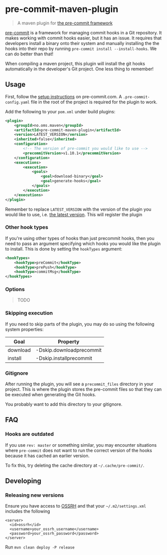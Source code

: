 # pre-commit-maven-plugin

> A maven plugin for [the pre-commit framework][precommit]

[pre-commit][precommit] is a framework for managing commit hooks in a
Git repository. It makes working with commit hooks easier, but it has an
issue. It requires that developers install a binary onto their system
and manually installing the the hooks into their repo by running
`pre-commit install --install-hooks`. We can do better than that!

When compiling a maven project, this plugin will install the git hooks
automatically in the developer's Git project. One less thing to
remember!

## Usage

First, follow the [setup instructions][setup] on pre-commit.com. A
`.pre-commit-config.yaml` file in the root of the project is required
for the plugin to work.

Add the following to your `pom.xml` under build plugins:

```xml
<plugin>
    <groupId>no.oms.maven</groupId>
    <artifactId>pre-commit-maven-plugin</artifactId>
    <version>LATEST_VERSION</version>
    <inherited>false</inherited>
    <configuration>
        <!-- The version of pre-commit you would like to use -->
        <precommitVersion>v1.10.1</precommitVersion>
    </configuration>
    <executions>
        <execution>
            <goals>
                <goal>download-binary</goal>
                <goal>generate-hooks</goal>
            </goals>
        </execution>
    </executions>
</plugin>
```

Remember to replace `LATEST_VERSION` with the version of the plugin you
would like to use, i.e. [the latest version][releases]. This will
register the plugin

### Other hook types

If you're using other types of hooks than just precommit hooks, then you need to
pass an argument specifying which hooks you would like the plugin to install.
This is done by setting the `hookTypes` argument:

```xml
<hookTypes>
    <hookType>preCommit</hookType>
    <hookType>prePush</hookType>
    <hookType>commitMsg</hookType>
</hookTypes>
```

### Options

> TODO

### Skipping execution

If you need to skip parts of the plugin, you may do so using the
following system properties:

|Goal    |Property                  |
|--------|--------------------------|
|download| -Dskip.downloadprecommit |
|install | -Dskip.installprecommit  |

### Gitignore

After running the plugin, you will see a `precommit_files` directory in
your project. This is where the plugin stores the pre-commit files so
that they can be executed when generating the Git hooks.

You probably want to add this directory to your gitignore.

## FAQ
### Hooks are outdated

If you use `rev: master` or something similar, you may encounter situations
where `pre-commit` does not want to run the correct version of the hooks because
it has cached an earlier version.

To fix this, try deleting the cache directory at `~/.cache/pre-commit/`.

## Developing

### Releasing new versions
Ensure you have access to [OSSRH][ossrh] and that your `~/.m2/settings.xml`
includes the following

```
<server>
  <id>ossrh</id>
  <username>your_ossrh_username</username>
  <password>your_ossrh_password</password>
</server>
```

Run `mvn clean deploy -P release`

[precommit]: https://pre-commit.com
[setup]: https://pre-commit.com/#plugins
[releases]: https://github.com/oslomarketsolutions.com/pre-commit-maven-plugin/releases
[ossrh]: https://central.sonatype.org

